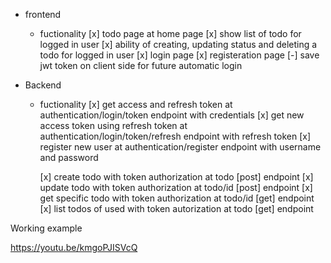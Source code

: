 - frontend 
    - fuctionality
        [x] todo page at home page
        [x] show list of todo for logged in user
        [x] ability of creating, updating status and deleting a todo for logged in user
        [x] login page
        [x] registeration page
        [-] save jwt token on client side for future automatic login



- Backend 
    - fuctionality
        [x] get access and refresh token at authentication/login/token endpoint with credentials
        [x] get new access token using refresh token at authentication/login/token/refresh endpoint with refresh token
        [x] register new user at authentication/register endpoint with username and password

        [x] create todo with token authorization at todo [post] endpoint 
        [x] update todo with token authorization at todo/id [post] endpoint 
        [x] get specific todo with token authorization at todo/id [get] endpoint
        [x] list todos of used with token autorization at todo [get] endpoint
        
Working example

        


https://youtu.be/kmgoPJISVcQ
